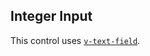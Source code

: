 <!-- @id FZEXGTeYHLVAtl6vthDVPb -->
## Integer Input

This control uses [`v-text-field`](https://vuetifyjs.com/en/components/text-fields/).

&nbsp;